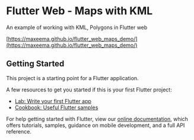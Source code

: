 # Flutter Web - Maps with KML

An example of working with KML, Polygons in Flutter web

[https://maxeema.github.io/flutter_web_maps_demo/](https://maxeema.github.io/flutter_web_maps_demo/)

## Getting Started

This project is a starting point for a Flutter application.

A few resources to get you started if this is your first Flutter project:

- [Lab: Write your first Flutter app](https://flutter.dev/docs/get-started/codelab)
- [Cookbook: Useful Flutter samples](https://flutter.dev/docs/cookbook)

For help getting started with Flutter, view our
[online documentation](https://flutter.dev/docs), which offers tutorials,
samples, guidance on mobile development, and a full API reference.
